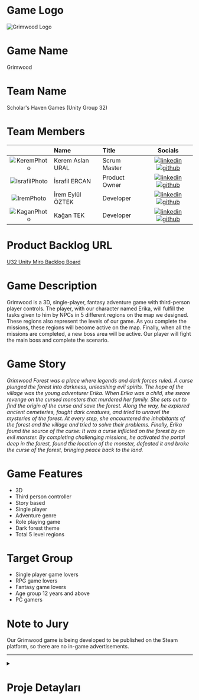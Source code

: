 # Game Logo

![Grimwood Logo](https://github.com/kagantek/OUA-U32-Bootcamp/assets/152664604/622b61da-f878-4a29-85b1-09858e9866c4)

# Game Name

Grimwood

# Team Name

Scholar's Haven Games (Unity Group 32)

# Team Members

|    | Name   | Title  | Socials     |
| :-----------: | :---------- | :---------- | :----------: |
|  ![KeremPhoto](https://github.com/kagantek/OUA-U32-Bootcamp/assets/152664604/1c757e06-8291-4199-9bef-64662d9351aa)  | Kerem Aslan URAL     | Scrum Master     | [![linkedin](https://github.com/kagantek/OUA-U32-Bootcamp/assets/152664604/d8a4ece1-f1e9-4074-8a23-2df43402cb5d)](https://www.linkedin.com/in/kerem-aslan-ural/) [![github](https://github.com/kagantek/OUA-U32-Bootcamp/assets/152664604/26c16fce-5942-4720-ac2d-7c64596a9233)](https://github.com/keremaslanural)    |
|  ![IsrafilPhoto](https://github.com/kagantek/OUA-U32-Bootcamp/assets/152664604/7360e39e-dd07-40d5-a671-7ad2d16dca39)    | İsrafil ERCAN     | Product Owner     |  [![linkedin](https://github.com/kagantek/OUA-U32-Bootcamp/assets/152664604/d8a4ece1-f1e9-4074-8a23-2df43402cb5d)](https://www.linkedin.com/in/israfil-ercan-a427ba238/?utm_source=share&utm_campaign=share_via&utm_content=profile&utm_medium=android_app) [![github](https://github.com/kagantek/OUA-U32-Bootcamp/assets/152664604/26c16fce-5942-4720-ac2d-7c64596a9233)](https://github.com/israfilercan)   |
|  ![IremPhoto](https://github.com/kagantek/OUA-U32-Bootcamp/assets/152664604/38c89c2d-b116-46b5-9462-e58ababa0506)  | İrem Eylül ÖZTEK      | Developer      |  [![linkedin](https://github.com/kagantek/OUA-U32-Bootcamp/assets/152664604/d8a4ece1-f1e9-4074-8a23-2df43402cb5d)](https://www.linkedin.com/in/iremeyluloztek/) [![github](https://github.com/kagantek/OUA-U32-Bootcamp/assets/152664604/26c16fce-5942-4720-ac2d-7c64596a9233)](https://github.com/eylloztek)  |
|   ![KaganPhoto](https://github.com/kagantek/OUA-U32-Bootcamp/assets/152664604/11e7f061-d870-44af-aabf-834f850749e9)   | Kağan TEK      | Developer     |    [![linkedin](https://github.com/kagantek/OUA-U32-Bootcamp/assets/152664604/d8a4ece1-f1e9-4074-8a23-2df43402cb5d)](https://www.linkedin.com/in/kagan-tek/) [![github](https://github.com/kagantek/OUA-U32-Bootcamp/assets/152664604/26c16fce-5942-4720-ac2d-7c64596a9233)](https://github.com/kagantek)   |

# Product Backlog URL

[U32 Unity Miro Backlog Board](https://miro.com/app/board/uXjVK5_WHOE=/)

# Game Description

Grimwood is a 3D, single-player, fantasy adventure game with third-person player controls. The player, with our character named Erika, will fulfill the tasks given to him by NPCs in 5 different regions on the map we designed. These regions also represent the levels of our game. As you complete the missions, these regions will become active on the map. Finally, when all the missions are completed, a new boss area will be active. Our player will fight the main boss and complete the scenario.

# Game Story

*Grimwood Forest was a place where legends and dark forces ruled. A curse plunged the forest into darkness, unleashing evil spirits. The hope of the village was the young adventurer Erika. When Erika was a child, she swore revenge on the cursed monsters that murdered her family. She sets out to find the origin of the curse and save the forest. Along the way, he explored ancient cemeteries, fought dark creatures, and tried to unravel the mysteries of the forest. At every step, she encountered the inhabitants of the forest and the village and tried to solve their problems. Finally, Erika found the source of the curse: It was a curse inflicted on the forest by an evil monster. By completing challenging missions, he activated the portal deep in the forest, found the location of the monster, defeated it and broke the curse of the forest, bringing peace back to the land.*

# Game Features

+ 3D
+ Third person controller
+ Story based
+ Single player
+ Adventure genre
+ Role playing game
+ Dark forest theme
+ Total 5 level regions

# Target Group

+ Single player game lovers
+ RPG game lovers
+ Fantasy game lovers
+ Age group 12 years and above
+ PC gamers

# Note to Jury

Our Grimwood game is being developed to be published on the Steam platform, so there are no in-game advertisements.

---
<details>
  <summary><h1>Proje Detayları</h1></summary>
  
  ### Özellikler
  
  - Özellik 1
  - Özellik 2
  - Özellik 3
  
  ### Kullanım
  
